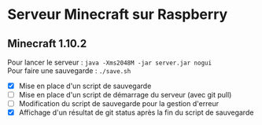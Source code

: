 # Serveur Minecraft sur Raspberry

## Minecraft 1.10.2

Pour lancer le serveur : `java -Xms2048M -jar server.jar nogui`  
Pour faire une sauvegarde : `./save.sh`

- [x] Mise en place d'un script de sauvegarde
- [ ] Mise en place d'un script de démarrage du serveur (avec git pull)
- [ ] Modification du script de sauvegarde pour la gestion d'erreur
- [x] Affichage d'un résultat de git status après la fin du script de sauvegarde
